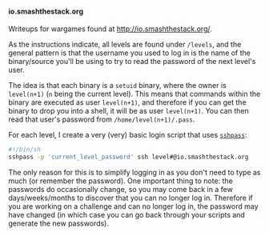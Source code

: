 #### io.smashthestack.org
Writeups for wargames found at http://io.smashthestack.org/.

As the instructions indicate, all levels are found under `/levels`, and the
general pattern is that the username you used to log in is the name of the
binary/source you'll be using to try to read the password of the next level's
user.

The idea is that each binary is a `setuid` binary, where the owner is
`level(n+1)` (`n` being the current level). This means that commands within the
binary are executed as user `level(n+1)`, and therefore if you can get the
binary to drop you into a shell, it will be as user `level(n+1)`. You can then
read that user's password from `/home/level(n+1)/.pass`. 

For each level, I create a very (very) basic login script that uses
[`sshpass`](http://linux.die.net/man/1/sshpass):

```bash
#!/bin/sh
sshpass -p 'current_level_password' ssh level#@io.smashthestack.org
```

The only reason for this is to simplify logging in as you don't need to type as
much (or remember the password). One important thing to note: the passwords do
occasionally change, so you may come back in a few days/weeks/months to discover
that you can no longer log in.  Therefore if you are working on a challenge and
can no longer log in, the password may have changed (in which case you can go
back through your scripts and generate the new passwords).
